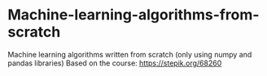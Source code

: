 # Machine-learning-algorithms-from-scratch
Machine learning algorithms written from scratch (only using numpy and pandas libraries) Based on the course: https://stepik.org/68260
